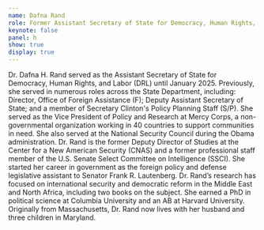 ```yaml
---
name: Dafna Rand
role: Former Assistant Secretary of State for Democracy, Human Rights, and Labor, United States
keynote: false
panel: h
show: true
display: true
---
```


Dr. Dafna H. Rand served as the Assistant Secretary of State for Democracy, Human Rights, and Labor (DRL) until January 2025. Previously, she served in numerous roles across the State Department, including: Director, Office of Foreign Assistance (F); Deputy Assistant Secretary of State; and a member of Secretary Clinton's Policy Planning Staff (S/P). She served as the Vice President of Policy and Research at Mercy Corps, a non-governmental organization working in 40 countries to support communities in need. She also served at the National Security Council during the Obama administration. Dr. Rand is the former Deputy Director of Studies at the Center for a New American Security (CNAS) and a former professional staff member of the U.S. Senate Select Committee on Intelligence (SSCI). She started her career in government as the foreign policy and defense legislative assistant to Senator Frank R. Lautenberg. Dr. Rand’s research has focused on international security and democratic reform in the Middle East and North Africa, including two books on the subject. She earned a PhD in political science at Columbia University and an AB at Harvard University. Originally from Massachusetts, Dr. Rand now lives with her husband and three children in Maryland.
